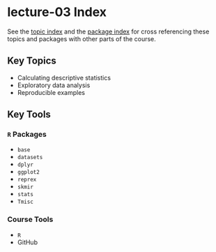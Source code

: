 # lecture-03 Index
See the [topic index](https://slu-soc5050.github.io/topic-index/) and the [package index](https://slu-soc5050.github.io/package-index/) for cross referencing these topics and packages with other parts of the course.

## Key Topics

* Calculating descriptive statistics
* Exploratory data analysis
* Reproducible examples

## Key Tools
### `R` Packages

* `base`
* `datasets`
* `dplyr`
* `ggplot2`
* `reprex`
* `skmir`
* `stats`
* `Tmisc`

### Course Tools

* `R`
* GitHub
